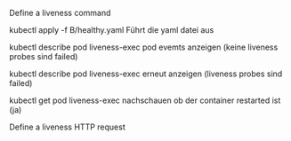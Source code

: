 Define a liveness command



kubectl apply -f B/healthy.yaml
Führt die yaml datei aus

kubectl describe pod liveness-exec
pod evemts anzeigen (keine liveness probes sind failed)

kubectl describe pod liveness-exec
erneut anzeigen (liveness probes sind failed)

kubectl get pod liveness-exec
nachschauen ob der container restarted ist (ja)



Define a liveness HTTP request



